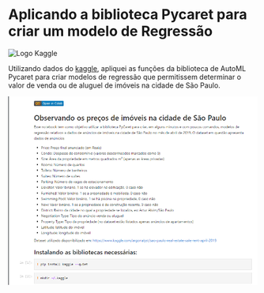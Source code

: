# Aplicando a biblioteca Pycaret para criar um modelo de Regressão


<img src="https://upload.wikimedia.org/wikipedia/commons/7/7c/Kaggle_logo.png" alt="Logo Kaggle" style="width:150px;"/>


Utilizando dados do [kaggle](https://www.kaggle.com/argonalyst/sao-paulo-real-estate-sale-rent-april-2019), apliquei as funções da biblioteca de AutoML Pycaret para criar modelos de regressão que permitissem determinar o valor de venda ou de aluguel de imóveis na cidade de São Paulo.

![Captura de tela do notebook](jupyter_notebook.png)
